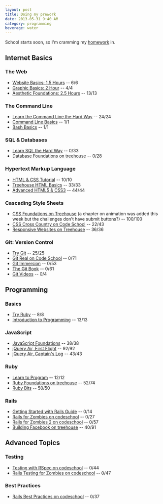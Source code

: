 ```yaml
---
layout: post
title: Doing my prework
date: 2013-05-31 9:40 AM
category: programming
beverage: water
---
```


School starts soon, so I'm cramming my [homework](http://prework.flatironschool.com) in.

## Internet Basics

### The Web

* [Website Basics: 1.5 Hours](http://teamtreehouse.com/library/websites/website-basics/website-basics) -- 6/6
* [Graphic Basics: 2 Hour](http://teamtreehouse.com/library/websites/technology-foundations/graphic-basics) -- 4/4
* [Aesthetic Foundations: 2.5 Hours](http://teamtreehouse.com/library/websites/aesthetic-foundations) -- 13/13

### The Command Line

* [Learn the Command Line the Hard Way](http://cli.learncodethehardway.org/book/) -- 24/24
* [Command Line Basics](http://blog.teamtreehouse.com/command-line-basics) -- 1/1
* [Bash Basics](https://gist.github.com/a8a7ca963e37e0b108b9) -- 1/1

### SQL & Databases

* [Learn SQL the Hard Way](http://sql.learncodethehardway.org/book/) -- 0/33
* [Database Foundations on treehouse](http://teamtreehouse.com/library/programming/database-foundations) -- 0/28

### Hypertext Markup Language

* [HTML & CSS Tutorial](http://learn.shayhowe.com/html-css/) -- 10/10
* [Treehouse HTML Basics](http://teamtreehouse.com/library/websites/html) -- 33/33
* [Advanced HTML5 & CSS3](http://www.codeschool.com/courses/functional-html5-css3) -- 44/44

### Cascading Style Sheets

* [CSS Foundations on Treehouse](http://teamtreehouse.com/library/websites/css-foundations-2) (a chapter on animation was added this week but the challenges don't have submit buttons?) -- 100/100
* [CSS Cross Country on Code School](http://www.codeschool.com/courses/css-cross-country) -- 22/43
* [Responsive Websites on Treehouse](http://teamtreehouse.com/library/websites/build-a-responsive-website/) -- 36/36

### Git: Version Control

* [Try Git](http://www.codeschool.com/courses/try-git) -- 25/25
* [Git Real on Code School](http://www.codeschool.com/courses/git-real) -- 0/71
* [Git Immersion](http://gitimmersion.com/) -- 0/53
* [The Git Book](http://git-scm.com/book) -- 0/61
* [Git Videos](http://git-scm.com/videos) -- 0/4

## Programming

### Basics

* [Try Ruby](http://www.codeschool.com/courses/try-ruby) -- 8/8
* [Introduction to Programming](http://teamtreehouse.com/library/programming-2/introduction-to-programming) -- 13/13

###  JavaScript

* [JavaScript Foundations](http://teamtreehouse.com/library/websites/javascript-foundations) -- 38/38
* [jQuery Air, First Flight](http://www.codeschool.com/courses/jquery-air-first-flight) -- 92/92
* [jQuery Air, Captain's Log](http://www.codeschool.com/courses/jquery-air-captains-log) -- 43/43

### Ruby

* [Learn to Program](http://pine.fm/LearnToProgram/) -- 12/12
* [Ruby Foundations on treehouse](http://teamtreehouse.com/library/programming-2/ruby-foundations) -- 52/74
* [Ruby Bits](http://www.codeschool.com/courses/ruby-bits) -- 50/50

### Rails

* [Getting Started with Rails Guide](http://guides.rubyonrails.org/getting_started.html) -- 0/14
* [Rails for Zombies on codeschool](http://www.codeschool.com/courses/rails-for-zombies-redux) -- 0/27
* [Rails for Zombies 2 on codeschool](http://www.codeschool.com/courses/rails-for-zombies-2) -- 0/57
* [Building Facebook on treehouse](http://teamtreehouse.com/library/programming-2/build-a-simple-version-of-facebook) -- 40/91

## Advanced Topics

### Testing

* [Testing with RSpec on codeschool](http://www.codeschool.com/courses/testing-with-rspec) -- 0/44
* [Rails Testing for Zombies on codeschool](http://www.codeschool.com/courses/rails-testing-for-zombies) -- 0/47

### Best Practices

* [Rails Best Practices on codeschool](http://www.codeschool.com/courses/rails-best-practices) -- 0/37